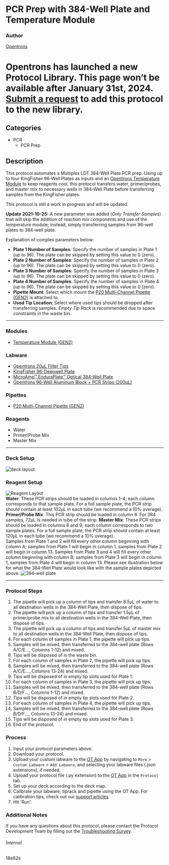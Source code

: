 # PCR Prep with 384-Well Plate and Temperature Module

### Author
[Opentrons](https://opentrons.com/)


# Opentrons has launched a new Protocol Library. This page won’t be available after January 31st, 2024. [Submit a request](https://docs.google.com/forms/d/e/1FAIpQLSdYYp9QCKow4nn0KlCVsMS3HX0eJ0N9O7-erajKvcpT0lWbSg/viewform) to add this protocol to the new library.

## Categories
* PCR
	* PCR Prep

## Description
This protocol automates a Multiplex LDT 384-Well Plate PCR prep. Using up to four KingFisher 96-Well Plates as inputs and an [Opentrons Temperature Module](https://shop.opentrons.com/collections/hardware-modules/products/tempdeck) to keep reagents cool, this protocol transfers water, primer/probes, and master mix to necessary wells in 384-Well Plate before transferring samples from the KingFisher plates.

This protocol is still a work in progress and will be updated.

**Update 2021-10-25:** A new parameter was added (*Only Transfer Samples*) that will skip the addition of reaction mix components and use of the temperature module; instead, simply transferring samples from 96-well plates to 384-well plate.


Explanation of complex parameters below:
* **Plate 1 Number of Samples**: Specify the number of samples in Plate 1 (up to 96). The plate can be skipped by setting this value to 0 (zero).
* **Plate 2 Number of Samples**: Specify the number of samples in Plate 2 (up to 96). The plate can be skipped by setting this value to 0 (zero).
* **Plate 3 Number of Samples**: Specify the number of samples in Plate 3 (up to 96). The plate can be skipped by setting this value to 0 (zero).
* **Plate 4 Number of Samples**: Specify the number of samples in Plate 4 (up to 96). The plate can be skipped by setting this value to 0 (zero).
* **Pipette Mount**: Select which mount the [P20 Multi-Channel Pipette (GEN2)](https://shop.opentrons.com/collections/ot-2-pipettes/products/8-channel-electronic-pipette) is attached to.
* **Used Tip Location**: Select where used tips should be dropped after transferring samples. *Empty Tip Rack* is recommended due to space constraints in the waste bin.


---

### Modules
* [Temperature Module (GEN2)](https://shop.opentrons.com/collections/hardware-modules/products/tempdeck)

### Labware
* [Opentrons 20µL Filter Tips](https://shop.opentrons.com/collections/opentrons-tips/products/opentrons-20ul-filter-tips)
* [KingFisher 96-Deepwell Plate](https://www.thermofisher.com/order/catalog/product/A48305?SID=srch-hj-a48305#/A48305?SID=srch-hj-a48305)
* [MicroAmp™ EnduraPlate™ Optical 384-Well Plate](https://www.thermofisher.com/order/catalog/product/4483321?SID=srch-srp-4483321#/4483321?SID=srch-srp-4483321KF96)
* [Opentrons 96-Well Aluminum Block + PCR Strips (200µL)](https://labware.opentrons.com/opentrons_96_aluminumblock_generic_pcr_strip_200ul?category=aluminumBlock)

### Pipettes
* [P20 Multi-Channel Pipette (GEN2)](https://shop.opentrons.com/collections/ot-2-pipettes/products/8-channel-electronic-pipette)

### Reagents
* Water
* Primer/Probe Mix
* Master Mix

---

### Deck Setup
![deck layout](https://opentrons-protocol-library-website.s3.amazonaws.com/custom-README-images/18e62e/18e62e_deck.png)

### Reagent Setup
![Reagent Layout](https://opentrons-protocol-library-website.s3.amazonaws.com/custom-README-images/18e62e/18e62e_reagents.png)
</br>
**Water**: These PCR strips should be loaded in columns 1-4; each column corresponds to that sample plate. For a full sample plate, the PCR strip should contain at least 102µL in each tube (we recommend a 10% overage).
**Primer/Probe Mix**: This PCR strip should be loaded in column 6. For 384 samples, 72µL is needed in tube of the strip.
**Master Mix**: These PCR strips should be loaded in columns 8 and 9; each column corresponds to two sample plates. For a full sample plate, the PCR strip should contain at least 120µL in each tube (we recommend a 10% overage).
</br>
Samples from Plate 1 and 2 will fill every other column beginning with column A; samples from Plate 1 will begin in column 1, samples from Plate 2 will begin in column 13. Samples from Plate 3 and 4 will fill every other column beginning with column B; samples from Plate 3 will begin in column 1, samples from Plate 4 will begin in column 13. Please see illustration below for what the 384-Well Plate would look like with the sample plates depicted above.
![384-well plate](https://opentrons-protocol-library-website.s3.amazonaws.com/custom-README-images/50c11b/50c11b_384wellplate.png)

---

### Protocol Steps
1. The pipette will pick up a column of tips and transfer 8.5µL of water to all destination wells in the 384-Well Plate, then dispose of tips.
2. The pipette will pick up a column of tips and transfer 1.5µL of primer/probe mix to all destination wells in the 384-Well Plate, then dispose of tips.
3. The pipette will pick up a column of tips and transfer 5µL of master mix to all destination wells in the 384-Well Plate, then dispose of tips.
4. For each column of samples in Plate 1, the pipette will pick up tips.
5. Samples will be mixed, then transferred to the 384-well plate (Rows A/C/E..., Columns 1-12) and mixed.
6. Tips will be disposed of in the waste bin.
7. For each column of samples in Plate 2, the pipette will pick up tips.
8. Samples will be mixed, then transferred to the 384-well plate (Rows A/C/E..., Columns 13-24) and mixed.
9. Tips will be disposed of in empty tip slots used for Plate 1.
7. For each column of samples in Plate 3, the pipette will pick up tips.
10. Samples will be mixed, then transferred to the 384-well plate (Rows B/D/F..., Columns 1-12) and mixed.
11. Tips will be disposed of in empty tip slots used for Plate 2.
12. For each column of samples in Plate 4, the pipette will pick up tips.
13. Samples will be mixed, then transferred to the 384-well plate (Rows B/D/F..., Columns 13-24) and mixed.
14. Tips will be disposed of in empty tip slots used for Plate 3.
15. End of the protocol.


### Process
1. Input your protocol parameters above.
2. Download your protocol.
3. Upload your custom labware to the [OT App](https://opentrons.com/ot-app) by navigating to `More` > `Custom Labware` > `Add Labware`, and selecting your labware files (.json extensions), if needed.
4. Upload your protocol file (.py extension) to the [OT App](https://opentrons.com/ot-app) in the `Protocol` tab.
5. Set up your deck according to the deck map.
6. Calibrate your labware, tiprack and pipette using the OT App. For calibration tips, check out our [support articles](https://support.opentrons.com/en/collections/1559720-guide-for-getting-started-with-the-ot-2).
7. Hit 'Run'.

### Additional Notes
If you have any questions about this protocol, please contact the Protocol Development Team by filling out the [Troubleshooting Survey](https://protocol-troubleshooting.paperform.co/).

###### Internal
18e62e

